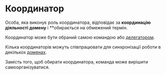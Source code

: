 # Координатор

<summary>
Особа, яка виконує роль координатора, відповідає за <strong>координацію діяльності домену</strong> і **обирається на обмежений термін.
</summary>

Координатор може бути обраний самою командою або [делегатором](glossary:delegator).

Кілька координаторів можуть співпрацювати для синхронізації роботи в декількох [ доменах](glossary:domain).

Замість того, щоб обирати координатора, команда може вирішити самоорганізуватися.